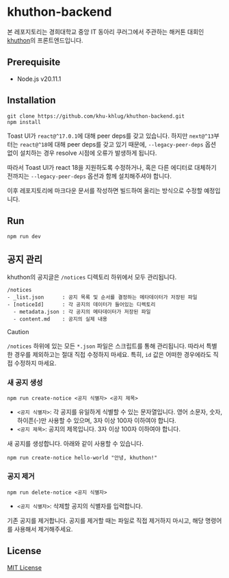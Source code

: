 # khuthon-backend

본 레포지토리는 경희대학교 중앙 IT 동아리 쿠러그에서 주관하는 해커톤 대회인 [khuthon](https://thon.khlug.org/)의 프론트엔드입니다.

## Prerequisite

- Node.js v20.11.1

## Installation

```shell
git clone https://github.com/khu-khlug/khuthon-backend.git
npm install
```

Toast UI가 `react@^17.0.1`에 대해 peer deps를 갖고 있습니다. 하지만 `next@^13`부터는 `react@^18`에 대해 peer deps를 갖고 있기 때문에, `--legacy-peer-deps` 옵션 없이 설치하는 경우 resolve 시점에 오류가 발생하게 됩니다.

따라서 Toast UI가 react 18을 지원하도록 수정하거나, 혹은 다른 에디터로 대체하기 전까지는 `--legacy-peer-deps` 옵션과 함께 설치해주셔야 합니다.

이후 레포지토리에 마크다운 문서를 작성하면 빌드하여 올리는 방식으로 수정할 예정입니다.

## Run

```shell
npm run dev
```

## 공지 관리

khuthon의 공지글은 `/notices` 디렉토리 하위에서 모두 관리됩니다.

```
/notices
- _list.json      : 공지 목록 및 순서를 결정하는 메타데이터가 저장된 파일
- [noticeId]      : 각 공지의 데이터가 들어있는 디렉토리
  - metadata.json : 각 공지의 메타데이터가 저장된 파일
  - content.md    : 공지의 실제 내용
```

> [!CAUTION]
>
> `/notices` 하위에 있는 모든 `*.json` 파일은 스크립트를 통해 관리됩니다. 따라서 특별한 경우를 제외하고는 절대 직접 수정하지 마세요.
> 특히, `id` 값은 어떠한 경우에라도 직접 수정하지 마세요.

### 새 공지 생성

```shell
npm run create-notice <공지 식별자> <공지 제목>
```

- `<공지 식별자>`: 각 공지를 유일하게 식별할 수 있는 문자열입니다. 영어 소문자, 숫자, 하이픈(-)만 사용할 수 있으며, 3자 이상 100자 이하여야 합니다.
- `<공지 제목>`: 공지의 제목입니다. 3자 이상 100자 이하여야 합니다.

새 공지를 생성합니다. 아래와 같이 사용할 수 있습니다.

```shell
npm run create-notice hello-world "안녕, khuthon!"
```

### 공지 제거

```shell
npm run delete-notice <공지 식별자>
```

- `<공지 식별자>`: 삭제할 공지의 식별자를 입력합니다.

기존 공지를 제거합니다. 공지를 제거할 때는 파일로 직접 제거하지 마시고, 해당 명령어를 사용해서 제거해주세요.

## License

[MIT License](LICENSE)
